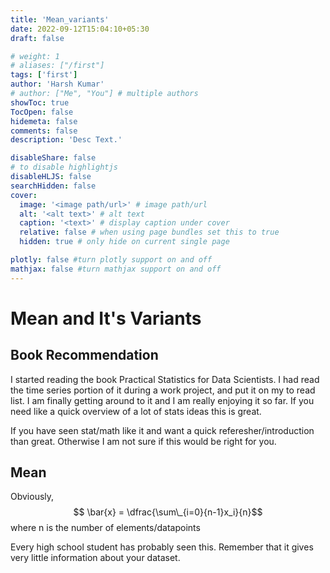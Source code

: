 ```yaml
---
title: 'Mean_variants'
date: 2022-09-12T15:04:10+05:30
draft: false

# weight: 1
# aliases: ["/first"]
tags: ['first']
author: 'Harsh Kumar'
# author: ["Me", "You"] # multiple authors
showToc: true
TocOpen: false
hidemeta: false
comments: false
description: 'Desc Text.'

disableShare: false
# to disable highlightjs
disableHLJS: false
searchHidden: false
cover:
  image: '<image path/url>' # image path/url
  alt: '<alt text>' # alt text
  caption: '<text>' # display caption under cover
  relative: false # when using page bundles set this to true
  hidden: true # only hide on current single page

plotly: false #turn plotly support on and off
mathjax: false #turn mathjax support on and off
---
```


# Mean and It's Variants

## Book Recommendation

I started reading the book Practical Statistics for Data Scientists. I had read the time series portion of it during a work project, and put it on my to read list. I am finally getting around to it and I am really enjoying it so far. If you need like a quick overview of a lot of stats ideas this is great.

If you have seen stat/math like it and want a quick referesher/introduction than great. Otherwise I am not sure if this would be right for you.

## Mean

Obviously, $$ \bar{x} = \dfrac{\sum\_{i=0}{n-1}x_i}{n}$$ where n is the number of elements/datapoints

Every high school student has probably seen this. Remember that it gives very little information about your dataset.
